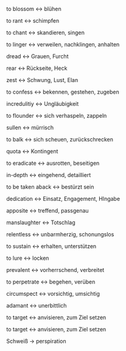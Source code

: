 
 to blossom <-> blühen

 to rant <-> schimpfen

 to chant <-> skandieren, singen

<!--SR:!2024-09-14,1,230-->
 to linger <-> verweilen, nachklingen, anhalten
<!--SR:!2024-09-14,1,230-->
 dread <-> Grauen, Furcht

 rear <-> Rückseite, Heck
<!--SR:!2024-09-14,1,230-->
 zest <-> Schwung, Lust, Elan
<!--SR:!2024-09-14,1,230-->
 to confess <-> bekennen, gestehen, zugeben

 incredulitiy <-> Ungläubigkeit
<!--SR:!2024-09-14,1,230-->
 to flounder <-> sich verhaspeln, zappeln
<!--SR:!2024-09-14,1,230-->
 sullen <-> mürrisch
 <!--SR:!2024-09-14,1,230-->
 to balk <-> sich scheuen, zurückschrecken
<!--SR:!2024-09-14,1,230-->
 quota <-> Kontingent
<!--SR:!2024-09-14,1,230-->
 to eradicate <-> ausrotten, beseitigen

 in-depth <-> eingehend, detailliert

<!--SR:!2024-09-14,1,230-->
 to be taken aback <-> bestürzt sein
<!--SR:!2024-09-14,1,230-->
 dedication <-> Einsatz, Engagement, HIngabe
<!--SR:!2024-09-14,1,230-->
 apposite <-> treffend, passgenau

 manslaughter <-> Totschlag
<!--SR:!2024-09-16,3,250!2000-01-01,1,250-->
 relentless <-> unbarmherzig, schonungslos
<!--SR:!2024-09-14,1,230-->
 to sustain <-> erhalten, unterstützen
<!--SR:!2024-09-16,3,250!2000-01-01,1,250-->
 to lure <-> locken

 prevalent <-> vorherrschend, verbreitet

 to perpetrate <-> begehen, verüben

 circumspect <-> vorsichtig, umsichtig

 adamant <-> unerbittlich

<!--SR:!2024-09-14,1,230-->
 to target <-> anvisieren, zum Ziel setzen
<!--SR:!2000-01-01,1,250!2024-09-16,3,250-->

 to target <-> anvisieren, zum Ziel setzen 

Schweiß -> perspiration
<!--SR:!2024-09-14,1,230-->



